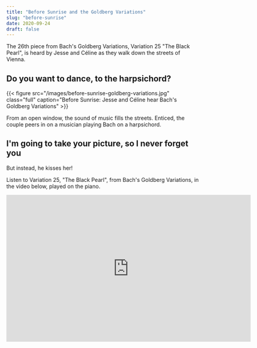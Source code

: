 ```yaml
---
title: "Before Sunrise and the Goldberg Variations"
slug: "before-sunrise"
date: 2020-09-24
draft: false
---
```


The 26th piece from Bach's Goldberg Variations,  Variation 25 "The Black Pearl", is heard by Jesse and Céline as they walk down the streets of Vienna. 

## Do you want to dance, to the harpsichord?

{{< figure src="/images/before-sunrise-goldberg-variations.jpg" class="full" caption="Before Sunrise: Jesse and Céline hear Bach's Goldberg Variations" >}}

From an open window, the sound of music fills the streets. Enticed, the couple peers in on a musician playing Bach on a harpsichord. 

## I'm going to take your picture, so I never forget you

But instead, he kisses her!

Listen to Variation 25, "The Black Pearl", from Bach's Goldberg Variations, in the video below, played on the piano.

<iframe width="640" height="385" src="https://www.youtube.com/embed/15ezpwCHtJs?controls=0&start=3581" frameborder="0" allow="accelerometer; autoplay; clipboard-write; encrypted-media; gyroscope; picture-in-picture" allowfullscreen></iframe>


